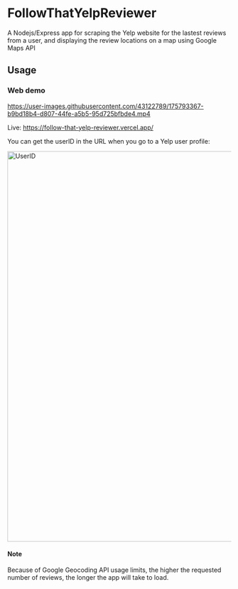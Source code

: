 # FollowThatYelpReviewer
A Nodejs/Express app for scraping the Yelp website for the lastest reviews from a user, and displaying the review locations on a map using Google Maps API

Usage
-----

### Web demo

https://user-images.githubusercontent.com/43122789/175793367-b9bd18b4-d807-44fe-a5b5-95d725bfbde4.mp4

Live: <https://follow-that-yelp-reviewer.vercel.app/>

You can get the userID in the URL when you go to a Yelp user profile:

<img width="878" alt="UserID" src="https://user-images.githubusercontent.com/43122789/175792797-b96adfd5-5abd-49ee-bfc9-2d8106effbb5.png">

#### Note

Because of Google Geocoding API usage limits, the higher the requested number of reviews, the longer the app will take to load.
